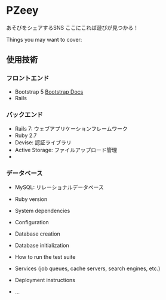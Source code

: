# PZeey
あそびをシェアするSNS
ここにこれば遊びが見つかる！

Things you may want to cover:

## 使用技術
### フロントエンド
- Bootstrap 5 [Bootstrap Docs](https://getbootstrap.com/)
- Rails
### バックエンド
 - Rails 7: ウェブアプリケーションフレームワーク
 - Ruby 2.7
 - Devise: 認証ライブラリ
 - Active Storage: ファイルアップロード管理
 - 
### データベース
  - MySQL: リレーショナルデータベース
* Ruby version

* System dependencies

* Configuration

* Database creation

* Database initialization

* How to run the test suite

* Services (job queues, cache servers, search engines, etc.)

* Deployment instructions

* ...
